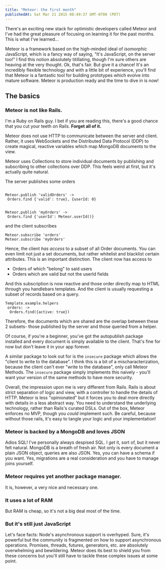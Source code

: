 ```yaml
---
title: "Meteor: the first month"
publishedAt: Sat Mar 21 2015 08:49:37 GMT-0700 (PDT)
---
```


There's an exciting new stack for optimistic developers called Meteor and I've had the great pleasure of focusing on learning it for the past months. This is what I've learned...

Meteor is a framework based on the high-minded ideal of *isomorphic* JavaScript, which is a fancy way of saying, "It's JavaScript, on the server too!" I find this notion absolutely titillating, though I'm sure others are heaving at the very thought. Ok, that's fair. But give it a chance! It's an incredibly flexible technology and with a little bit of experience, you'll find that Meteor is a fantastic tool for building prototypes which evolve into mature software. Meteor is production ready and the time to dive in is now!

## The basics

### Meteor is not like Rails.

I'm a Ruby on Rails guy. I bet if you are reading this, there's a good chance that you cut your teeth on Rails. **Forget all of it.**

Meteor does not use HTTP to communicate between the server and client. Rather, it uses WebSockets and the Distributed Data Protocol (DDP) to create magical, reactive variables which map MongoDB documents to the view.

Meteor uses Collections to store individual documents by publishing and subscribing to other collections over DDP. This feels weird at first, but it's actually quite natural.

The server publishes some orders

```

Meteor.publish 'validOrders' ->
 Orders.find {'valid': true}, {userId: 0}


Meteor.publish 'myOrders' ->
 Orders.find {'userId': Meteor.userId()}

```

and the client subscribes
```
Meteor.subscribe 'orders'
Meteor.subscribe 'myOrders'
```

Hence, the client *has access* to a subset of all Order documents. You can even limit not just a set documents, but rather whitelist and blacklist certain attributes. This is an important distinction. The client now has access to

- Orders of which "belong" to said users
- Orders which are valid but not the userId fields

And this subscription is now reactive and those order directly map to HTML through you handlebars templates. And the client is usually requesting a subset of records based on a query.

```
Template.example.helpers
 orders: ->
  Orders.find({active: true})
```

Therefore, the documents which are shared are the overlap between these 2 subsets- those published by the server and those queried from a helper.

Of course, if you're a beginner, you've got the autopublish package installed and every document is simply available to the client. That's fine for now but don't leave it in your app forever.

A similar package to look out for is the `insecure` package which allows the "client to write to the database". I think this is a bit of a mischaracterization, because the client can't ever "write to the database", only call Meteor Methods. The `insecure` package simply implements this naively - you'll want your version of the same methods to have more security.

Overall, the impression upon me is very different from Rails. Rails is about strict separation of logic and view, with a controller to handle the details of HTTP. Meteor is less "opinionated" but it forces you to deal more directly with details in a less abstract way. You need to understand the underlying technology, rather than Rails's curated DSLs. Out of the box, Meteor enforces no MVP, though you *could* implement such. Be careful, because without those rails, it's easy to tangle your logic and your implementation!

### Meteor is backed by a MongoDB and loves JSON
Adios SQL! I've personally always despised SQL. I *get* it, sort of, but it never felt natural. MongoDB is a breath of fresh air. Not only is every document a plain JSON object, queries are also JSON. Yes, you can have a schema if you want. Yes, migrations are a real consideration and you have to manage joins yourself.

### Meteor requires **yet another** package manager.
It is, however, a very nice and necessary one.

### It uses a lot of RAM
But RAM is cheap, so it's not a big deal most of the time.

### But it's still just JavaScript
Let's face facts: Node's asynchronous support is overhyped. Sure, it's powerful but the community is fragmented on how to support asynchronous operations. Promises, threads, futures, generators, etc. are absolutely overwhelming and bewildering. Meteor does its best to shield you from these concerns but you'll still have to tackle these complex issues at some point.
